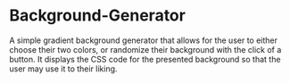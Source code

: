 # Background-Generator
A simple gradient background generator that allows for the user to either choose their two colors, or randomize their background with the click of a button.
It displays the CSS code for the presented background so that the user may use it to their liking.
